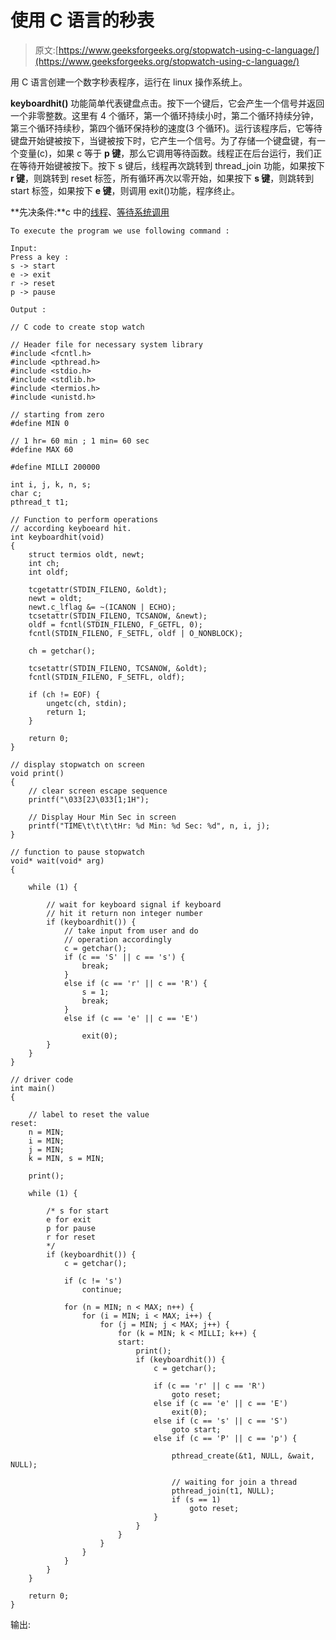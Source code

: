 # 使用 C 语言的秒表

> 原文:[https://www.geeksforgeeks.org/stopwatch-using-c-language/](https://www.geeksforgeeks.org/stopwatch-using-c-language/)

用 C 语言创建一个数字秒表程序，运行在 linux 操作系统上。

**keyboardhit()** 功能简单代表键盘点击。按下一个键后，它会产生一个信号并返回一个非零整数。这里有 4 个循环，第一个循环持续小时，第二个循环持续分钟，第三个循环持续秒，第四个循环保持秒的速度(3 个循环)。运行该程序后，它等待键盘开始键被按下，当键被按下时，它产生一个信号。为了存储一个键盘键，有一个变量(c)，如果 c 等于 **p 键**，那么它调用等待函数。线程正在后台运行，我们正在等待开始键被按下。按下 s 键后，线程再次跳转到 thread_join 功能，如果按下 **r 键**，则跳转到 reset 标签，所有循环再次以零开始，如果按下 **s 键**，则跳转到 start 标签，如果按下 **e 键**，则调用 exit()功能，程序终止。

**先决条件:**c 中的[线程](https://www.geeksforgeeks.org/operarting-system-thread/)、[等待系统调用](https://www.geeksforgeeks.org/wait-system-call-c/)

```
To execute the program we use following command :

```

```
Input:
Press a key :
s -> start
e -> exit
r -> reset
p -> pause

Output :

```

```
// C code to create stop watch

// Header file for necessary system library
#include <fcntl.h>
#include <pthread.h>
#include <stdio.h>
#include <stdlib.h>
#include <termios.h>
#include <unistd.h>

// starting from zero
#define MIN 0

// 1 hr= 60 min ; 1 min= 60 sec
#define MAX 60

#define MILLI 200000

int i, j, k, n, s;
char c;
pthread_t t1;

// Function to perform operations
// according keyboeard hit.
int keyboardhit(void)
{
    struct termios oldt, newt;
    int ch;
    int oldf;

    tcgetattr(STDIN_FILENO, &oldt);
    newt = oldt;
    newt.c_lflag &= ~(ICANON | ECHO);
    tcsetattr(STDIN_FILENO, TCSANOW, &newt);
    oldf = fcntl(STDIN_FILENO, F_GETFL, 0);
    fcntl(STDIN_FILENO, F_SETFL, oldf | O_NONBLOCK);

    ch = getchar();

    tcsetattr(STDIN_FILENO, TCSANOW, &oldt);
    fcntl(STDIN_FILENO, F_SETFL, oldf);

    if (ch != EOF) {
        ungetc(ch, stdin);
        return 1;
    }

    return 0;
}

// display stopwatch on screen
void print()
{
    // clear screen escape sequence
    printf("\033[2J\033[1;1H");

    // Display Hour Min Sec in screen
    printf("TIME\t\t\t\tHr: %d Min: %d Sec: %d", n, i, j);
}

// function to pause stopwatch
void* wait(void* arg)
{

    while (1) {

        // wait for keyboard signal if keyboard
        // hit it return non integer number
        if (keyboardhit()) {
            // take input from user and do
            // operation accordingly
            c = getchar();
            if (c == 'S' || c == 's') {
                break;
            }
            else if (c == 'r' || c == 'R') {
                s = 1;
                break;
            }
            else if (c == 'e' || c == 'E')

                exit(0);
        }
    }
}

// driver code
int main()
{

    // label to reset the value
reset:
    n = MIN;
    i = MIN;
    j = MIN;
    k = MIN, s = MIN;

    print();

    while (1) {

        /* s for start
        e for exit
        p for pause
        r for reset
        */
        if (keyboardhit()) {
            c = getchar();

            if (c != 's')
                continue;

            for (n = MIN; n < MAX; n++) {
                for (i = MIN; i < MAX; i++) {
                    for (j = MIN; j < MAX; j++) {
                        for (k = MIN; k < MILLI; k++) {
                        start:
                            print();
                            if (keyboardhit()) {
                                c = getchar();

                                if (c == 'r' || c == 'R')
                                    goto reset;
                                else if (c == 'e' || c == 'E')
                                    exit(0);
                                else if (c == 's' || c == 'S')
                                    goto start;
                                else if (c == 'P' || c == 'p') {

                                    pthread_create(&t1, NULL, &wait, NULL);

                                    // waiting for join a thread
                                    pthread_join(t1, NULL);
                                    if (s == 1)
                                        goto reset;
                                }
                            }
                        }
                    }
                }
            }
        }
    }

    return 0;
}
```

输出: